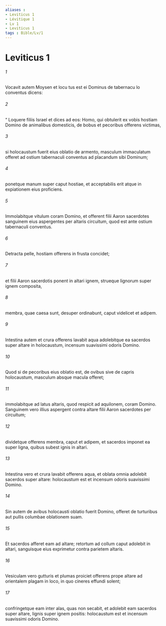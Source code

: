 ```yaml
---
aliases : 
- Leviticus 1
- Lévitique 1
- Lv 1
- Leviticus 1
tags : Bible/Lv/1
---
```


# Leviticus 1

###### 1
Vocavit autem Moysen et locu tus est ei Dominus de tabernacu lo conventus dicens: 
###### 2
“ Loquere filiis Israel et dices ad eos: Homo, qui obtulerit ex vobis hostiam Domino de animalibus domesticis, de bobus et pecoribus offerens victimas, 
###### 3
si holocaustum fuerit eius oblatio de armento, masculum immaculatum offeret ad ostium tabernaculi conventus ad placandum sibi Dominum; 
###### 4
ponetque manum super caput hostiae, et acceptabilis erit atque in expiationem eius proficiens. 
###### 5
Immolabitque vitulum coram Domino, et offerent filii Aaron sacerdotes sanguinem eius aspergentes per altaris circuitum, quod est ante ostium tabernaculi conventus. 
###### 6
Detracta pelle, hostiam offerens in frusta concidet; 
###### 7
et filii Aaron sacerdotis ponent in altari ignem, strueque lignorum super ignem composita, 
###### 8
membra, quae caesa sunt, desuper ordinabunt, caput videlicet et adipem. 
###### 9
Intestina autem et crura offerens lavabit aqua adolebitque ea sacerdos super altare in holocaustum, incensum suavissimi odoris Domino.
###### 10
Quod si de pecoribus eius oblatio est, de ovibus sive de capris holocaustum, masculum absque macula offeret; 
###### 11
immolabitque ad latus altaris, quod respicit ad aquilonem, coram Domino. Sanguinem vero illius aspergent contra altare filii Aaron sacerdotes per circuitum; 
###### 12
dividetque offerens membra, caput et adipem, et sacerdos imponet ea super ligna, quibus subest ignis in altari. 
###### 13
Intestina vero et crura lavabit offerens aqua, et oblata omnia adolebit sacerdos super altare: holocaustum est et incensum odoris suavissimi Domino.
###### 14
Sin autem de avibus holocausti oblatio fuerit Domino, offeret de turturibus aut pullis columbae oblationem suam. 
###### 15
Et sacerdos afferet eam ad altare; retortum ad collum caput adolebit in altari, sanguisque eius exprimetur contra parietem altaris. 
###### 16
Vesiculam vero gutturis et plumas proiciet offerens prope altare ad orientalem plagam in loco, in quo cineres effundi solent; 
###### 17
confringetque eam inter alas, quas non secabit, et adolebit eam sacerdos super altare, lignis super ignem positis: holocaustum est et incensum suavissimi odoris Domino.
